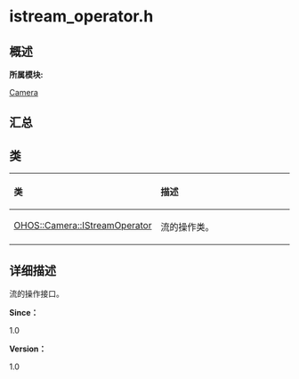 # istream\_operator.h<a name="ZH-CN_TOPIC_0000001290840888"></a>

## **概述**<a name="section659626887083931"></a>

**所属模块:**

[Camera](_camera.md)

## **汇总**<a name="section1951663160083931"></a>

## 类<a name="nested-classes"></a>

<a name="table27584444083931"></a>
<table><thead align="left"><tr id="row912991058083931"><th class="cellrowborder" valign="top" width="50%" id="mcps1.1.3.1.1"><p id="p287745698083931"><a name="p287745698083931"></a><a name="p287745698083931"></a>类</p>
</th>
<th class="cellrowborder" valign="top" width="50%" id="mcps1.1.3.1.2"><p id="p436803150083931"><a name="p436803150083931"></a><a name="p436803150083931"></a>描述</p>
</th>
</tr>
</thead>
<tbody><tr id="row664594414083931"><td class="cellrowborder" valign="top" width="50%" headers="mcps1.1.3.1.1 "><p id="p1040246504083931"><a name="p1040246504083931"></a><a name="p1040246504083931"></a><a href="_o_h_o_s_1_1_camera_1_1_i_stream_operator.md">OHOS::Camera::IStreamOperator</a></p>
</td>
<td class="cellrowborder" valign="top" width="50%" headers="mcps1.1.3.1.2 "><p id="p10114144014412"><a name="p10114144014412"></a><a name="p10114144014412"></a>流的操作类。</p>
</td>
</tr>
</tbody>
</table>

## **详细描述**<a name="section1089712648083931"></a>

流的操作接口。

**Since：**

1.0

**Version：**

1.0

